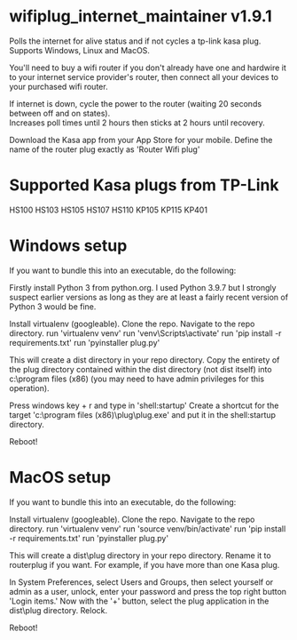 # wifiplug_internet_maintainer v1.9.1
Polls the internet for alive status and if not cycles a tp-link kasa plug.  
Supports Windows, Linux and MacOS.

You'll need to buy a wifi router if you don't already have one and hardwire it to your internet service provider's router, then connect all your devices to your purchased wifi router.

If internet is down, cycle the power to the router (waiting 20 seconds between off and on states).  
Increases poll times until 2 hours then sticks at 2 hours until recovery.

Download the Kasa app from your App Store for your mobile.  Define the name of the router plug exactly as 'Router Wifi plug'

# Supported Kasa plugs from TP-Link
HS100
HS103
HS105
HS107
HS110
KP105
KP115
KP401

# Windows setup
If you want to bundle this into an executable, do the following:

Firstly install Python 3 from python.org. I used Python 3.9.7 but I strongly suspect earlier versions as long as they are at least a fairly recent version of Python 3 would be fine. 

Install virtualenv (googleable). 
Clone the repo. 
Navigate to the repo directory. 
run 'virtualenv venv' 
run 'venv\Scripts\activate' 
run 'pip install -r requirements.txt' 
run 'pyinstaller plug.py'

This will create a dist directory in your repo directory. 
Copy the entirety of the plug directory contained within the dist directory (not dist itself) into c:\program files (x86) (you may need to have admin privileges for this operation).

Press windows key + r and type in 'shell:startup' Create a shortcut for the target 'c:\program files (x86)\plug\plug.exe' and put it in the shell:startup directory.

Reboot!

# MacOS setup
If you want to bundle this into an executable, do the following:

Install virtualenv (googleable). 
Clone the repo. 
Navigate to the repo directory. 
run 'virtualenv venv' 
run 'source venv/bin/activate' 
run 'pip install -r requirements.txt' 
run 'pyinstaller plug.py'

This will create a dist\plug directory in your repo directory. 
Rename it to routerplug if you want.  For example, if you have more than one Kasa plug.

In System Preferences, select Users and Groups, then select yourself or admin as a user, unlock, enter your password and press the top right button 'Login items.'
Now with the '+' button, select the plug application in the dist\plug directory.  Relock.

Reboot!

